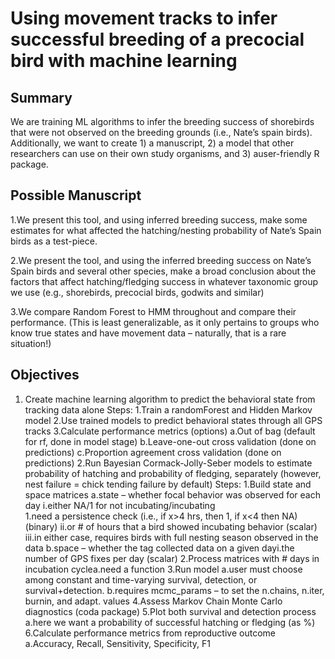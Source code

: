 # Using movement tracks to infer successful breeding of a precocial bird with machine learning

## Summary 

We are training ML algorithms to infer the breeding success of shorebirds that were not observed on the breeding grounds (i.e., Nate’s spain birds). Additionally, we want to create 1) a manuscript, 2) a model that other researchers can use on their own study organisms, and 3) auser-friendly R package.

## Possible Manuscript

1.We present this tool, and using inferred breeding success, make some estimates for what affected the hatching/nesting probability of Nate’s Spain birds as a test-piece.

2.We present the tool, and using the inferred breeding success on Nate’s Spain birds and several other species, make a broad conclusion about the factors that affect hatching/fledging success in whatever taxonomic group we use (e.g., shorebirds, precocial birds, godwits and similar)

3.We compare Random Forest to HMM throughout and compare their performance. (This is least generalizable, as it only pertains to groups who know true states and have movement data – naturally, that is a rare situation!)

## Objectives

1. Create machine learning algorithm to predict the behavioral state from tracking data alone
Steps:
  1.Train a randomForest and Hidden Markov model
  2.Use trained models to predict behavioral states through all GPS tracks
  3.Calculate performance metrics (options)
    a.Out of bag (default for rf, done in model stage)
    b.Leave-one-out cross validation (done on predictions)
    c.Proportion agreement cross validation (done on predictions)
2.Run Bayesian Cormack-Jolly-Seber models to estimate probability of hatching and probability of fledging, separately (however, nest failure = chick tending failure by default)
Steps:
  1.Build state and space matrices
    a.state – whether focal behavior was observed for each day
      i.either NA/1 for not incubating/incubating  
        1.need a persistence check (i.e., if x>4 hrs, then 1, if x<4 then NA) (binary)
      ii.or # of hours that a bird showed incubating behavior (scalar)
      iii.in either case, requires birds with full nesting season observed in the data
    b.space – whether the tag collected data on a given dayi.the number of GPS fixes per day (scalar)
  2.Process matrices with # days in incubation cyclea.need a function 
  3.Run model
    a.user must choose among constant and time-varying survival, detection, or survival+detection.
    b.requires mcmc_params – to set the n.chains, n.iter, burnin, and adapt. values
  4.Assess Markov Chain Monte Carlo diagnostics (coda package)
  5.Plot both survival and detection process
    a.here we want a probability of successful hatching or fledging (as %)
  6.Calculate performance metrics from reproductive outcome
    a.Accuracy, Recall, Sensitivity, Specificity, F1
  
  
